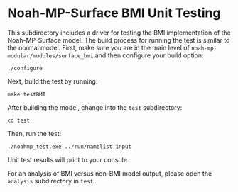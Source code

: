 # Noah-MP-Surface BMI Unit Testing

This subdirectory includes a driver for testing the BMI implementation of the Noah-MP-Surface model. The build process for running the test is similar to the normal model. First, make sure you are in the main level of `noah-mp-modular/modules/surface_bmi` and then configure your build option:

`./configure`

Next, build the test by running:

`make testBMI`

After building the model, change into the `test` subdirectory:

`cd test`

Then, run the test: 

`./noahmp_test.exe ../run/namelist.input`

Unit test results will print to your console.

For an analysis of BMI versus non-BMI model output, please open the `analysis` subdirectory in `test`.